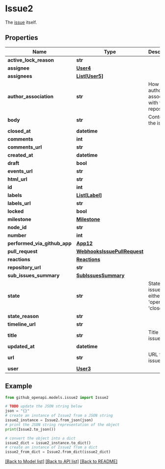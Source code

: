 # Issue2

The [issue](https://docs.github.com/rest/issues/issues#get-an-issue) itself.

## Properties

Name | Type | Description | Notes
------------ | ------------- | ------------- | -------------
**active_lock_reason** | **str** |  | 
**assignee** | [**User4**](User4.md) |  | [optional] 
**assignees** | [**List[User5]**](User5.md) |  | 
**author_association** | **str** | How the author is associated with the repository. | 
**body** | **str** | Contents of the issue | 
**closed_at** | **datetime** |  | 
**comments** | **int** |  | 
**comments_url** | **str** |  | 
**created_at** | **datetime** |  | 
**draft** | **bool** |  | [optional] 
**events_url** | **str** |  | 
**html_url** | **str** |  | 
**id** | **int** |  | 
**labels** | [**List[Label]**](Label.md) |  | [optional] 
**labels_url** | **str** |  | 
**locked** | **bool** |  | [optional] 
**milestone** | [**Milestone**](Milestone.md) |  | 
**node_id** | **str** |  | 
**number** | **int** |  | 
**performed_via_github_app** | [**App12**](App12.md) |  | [optional] 
**pull_request** | [**WebhooksIssuePullRequest**](WebhooksIssuePullRequest.md) |  | [optional] 
**reactions** | [**Reactions**](Reactions.md) |  | 
**repository_url** | **str** |  | 
**sub_issues_summary** | [**SubIssuesSummary**](SubIssuesSummary.md) |  | [optional] 
**state** | **str** | State of the issue; either &#39;open&#39; or &#39;closed&#39; | [optional] 
**state_reason** | **str** |  | [optional] 
**timeline_url** | **str** |  | [optional] 
**title** | **str** | Title of the issue | 
**updated_at** | **datetime** |  | 
**url** | **str** | URL for the issue | 
**user** | [**User3**](User3.md) |  | 

## Example

```python
from github_openapi.models.issue2 import Issue2

# TODO update the JSON string below
json = "{}"
# create an instance of Issue2 from a JSON string
issue2_instance = Issue2.from_json(json)
# print the JSON string representation of the object
print(Issue2.to_json())

# convert the object into a dict
issue2_dict = issue2_instance.to_dict()
# create an instance of Issue2 from a dict
issue2_from_dict = Issue2.from_dict(issue2_dict)
```
[[Back to Model list]](../README.md#documentation-for-models) [[Back to API list]](../README.md#documentation-for-api-endpoints) [[Back to README]](../README.md)


